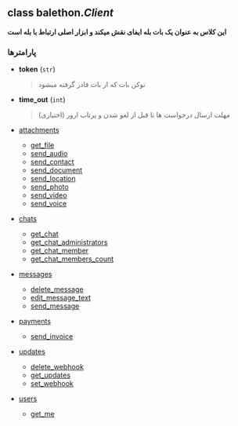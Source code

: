## class balethon.*Client*

**این کلاس به عنوان یک بات بله ایفای نقش میکند و ابزار اصلی ارتباط با بله است**

### پارامترها

- **token** (`str`)
    > توکن بات که از بات فادر گرفته میشود

- **time_out** (`int`)
    >  مهلت ارسال درخواست ها تا قبل از لغو شدن و پرتاب ارور (اختیاری)

* [attachments](./client/attachments/)
   * [get_file](./client/attachments/get_file)
   * [send_audio](./client/attachments/send_audio)
   * [send_contact](./client/attachments/send_contact)
   * [send_document](./client/attachments/send_document)
   * [send_location](./client/attachments/send_location)
   * [send_photo](./client/attachments/send_photo)
   * [send_video](./client/attachments/send_video)
   * [send_voice](./client/attachments/send_voice)

* [chats](./client/chats/)
   *  [get_chat](./client/chats/get_chat)
   *  [get_chat_administrators](./client/chats/get_chat_administrators)
   *  [get_chat_member](./client/chats/get_chat_member)
   *  [get_chat_members_count](./client/chats/get_chat_members_count)

* [messages](./client/messages/)
   *  [delete_message](./client/messages/delete_message)
   *  [edit_message_text](./client/messages/edit_message_text)
   *  [send_message](./client/messages/send_message)

* [payments](./client/payments/)
   * [send_invoice](./client/payments/send_invoice)

* [updates](./client/updates/)
   * [delete_webhook](./client/updates/delete_webhook)
   * [get_updates](./client/updates/get_updates)
   * [set_webhook](./client/updates/set_webhook)

* [users](./client/users/)
   * [get_me](./client/users/get_me)